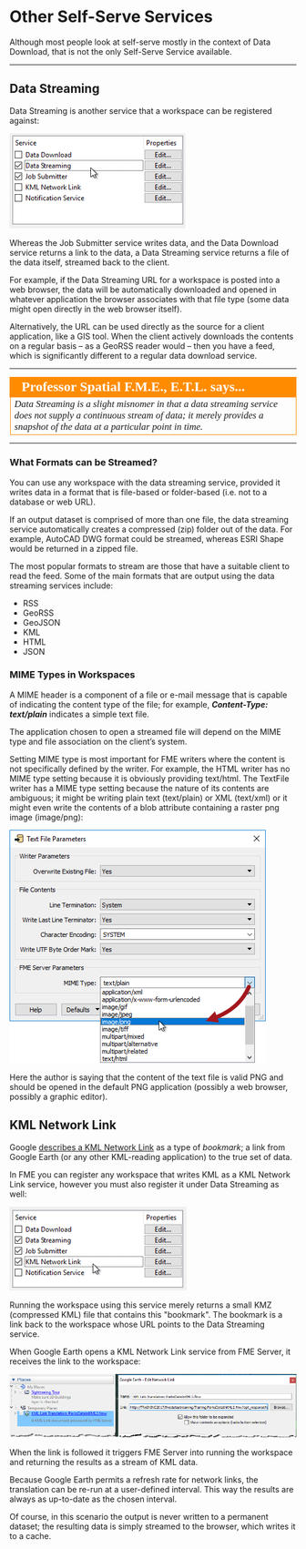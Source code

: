 # Other Self-Serve Services #

Although most people look at self-serve mostly in the context of Data Download, that is not the only Self-Serve Service available.

---

## Data Streaming ##

Data Streaming is another service that a workspace can be registered against:

![](./Images/Img3.011.DataStreamingRegistration.png)

Whereas the Job Submitter service writes data, and the Data Download service returns a link to the data, a Data Streaming service returns a file of the data itself, streamed back to the client.

For example, if the Data Streaming URL for a workspace is posted into a web browser, the data will be automatically downloaded and opened in whatever application the browser associates with that file type (some data might open directly in the web browser itself).

Alternatively, the URL can be used directly as the source for a client application, like a GIS tool. When the client actively downloads the contents on a regular basis – as a GeoRSS reader would – then you have a feed, which is significantly different to a regular data download service.

---

<!--Person X Says Section-->

<table style="border-spacing: 0px">
<tr>
<td style="vertical-align:middle;background-color:darkorange;border: 2px solid darkorange">
<i class="fa fa-quote-left fa-lg fa-pull-left fa-fw" style="color:white;padding-right: 12px;vertical-align:text-top"></i>
<span style="color:white;font-size:x-large;font-weight: bold;font-family:serif">Professor Spatial F.M.E., E.T.L. says...</span>
</td>
</tr>

<tr>
<td style="border: 1px solid darkorange">
<span style="font-family:serif; font-style:italic; font-size:larger">
Data Streaming is a slight misnomer in that a data streaming service does not supply a continuous stream of data; it merely provides a snapshot of the data at a particular point in time.
</span>
</td>
</tr>
</table>

---

### What Formats can be Streamed? ###

You can use any workspace with the data streaming service, provided it writes data in a format that is file-based or folder-based (i.e. not to a database or web URL).

If an output dataset is comprised of more than one file, the data streaming service automatically creates a compressed (zip) folder out of the data. For example, AutoCAD DWG format could be streamed, whereas ESRI Shape would be returned in a zipped file.

The most popular formats to stream are those that have a suitable client to read the feed. Some of the main formats that are output using the data streaming services include:

- RSS
- GeoRSS
- GeoJSON
- KML
- HTML
- JSON


### MIME Types in Workspaces ###

A MIME header is a component of a file or e-mail message that is capable of indicating the content type of the file; for example, ***Content-Type: text/plain*** indicates a simple text file.

The application chosen to open a streamed file will depend on the MIME type and file association on the client’s system.

Setting MIME type is most important for FME writers where the content is not specifically defined by the writer. For example, the HTML writer has no MIME type setting because it is obviously providing text/html. The TextFile writer has a MIME type setting because the nature of its contents are ambiguous; it might be writing plain text (text/plain) or XML (text/xml) or it might even write the contents of a blob attribute containing a raster png image (image/png):


![](./Images/Img3.012.TextFileMimeType.png)

Here the author is saying that the content of the text file is valid PNG and should be opened in the default PNG application (possibly a web browser, possibly a graphic editor).

## KML Network Link ##

Google [describes a KML Network Link](https://www.google.ca/earth/outreach/tutorials/network_link.html) as a type of *bookmark*; a link from Google Earth (or any other KML-reading application) to the true set of data.

In FME you can register any workspace that writes KML as a KML Network Link service, however you must also register it under Data Streaming as well:

![](./Images/Img3.014.KMLLinkRegistration.png)

Running the workspace using this service merely returns a small KMZ (compressed KML) file that contains this "bookmark". The bookmark is a link back to the workspace whose URL points to the Data Streaming service.

When Google Earth opens a KML Network Link service from FME Server, it receives the link to the workspace:

![](./Images/Img3.015.KMLLinkInGE.png)

When the link is followed it triggers FME Server into running the workspace and returning the results as a stream of KML data.

Because Google Earth permits a refresh rate for network links, the translation can be re-run at a user-defined interval. This way the results are always as up-to-date as the chosen interval.

Of course, in this scenario the output is never written to a permanent dataset; the resulting data is simply streamed to the browser, which writes it to a cache.
